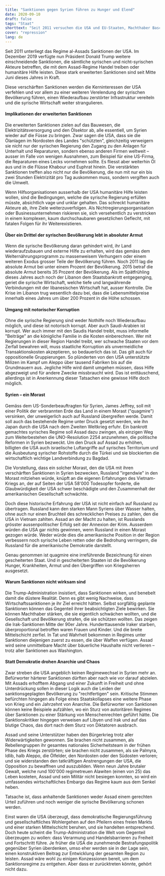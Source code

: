 ```yaml
---
title: "Sanktionen gegen Syrien führen zu Hunger und Elend"
date: 2020-09-10
draft: false
tags: "Staat"
shorttext: "Seit 2011 versuchen die USA und EU-Staaten, Machthaber Baschar al-Assad zu stürzen. Heute muss das zerstörte Land zerstört bleiben."
cover: "repression"
lang: de
---
```


Seit 2011 unterliegt das Regime al-Assads Sanktionen der USA. Im Dezember 2019 verfügte nun Präsident Donald Trump weitere einschneidende Sanktionen, die sämtliche syrischen und nicht-syrischen Akteure betreffen, die mit dem Assad-Regime Handel treiben oder humanitäre Hilfe leisten. Diese stark erweiterten Sanktionen sind seit Mitte Juni dieses Jahres in Kraft.

Diese verschärften Sanktionen werden die Kerninteressen der USA verfehlen und vor allem zu einer weiteren Verelendung der syrischen Bevölkerung führen, einen Wiederaufbau zerstörter Infrastruktur vereiteln und die syrische Wirtschaft weiter strangulieren.

#### Implikationen der erweiterten Sanktionen

Die erweiterten Sanktionen zielen auf das Bauwesen, die Elektrizitätsversorgung und den Ölsektor ab, alle essentiell, um Syrien wieder auf die Füsse zu bringen. Zwar sagen die USA, dass sie die Ölanlagen im Nordosten des Landes "schützten", gleichzeitig verweigern sie nicht nur der syrischen Regierung den Zugang zu den Anlagen für Unterhalt und Reparaturen, sondern ebenso anderen Firmen weltweit – ausser im Falle von wenigen Ausnahmen, zum Beispiel für eine US-Firma, die Reparaturen eines Lecks vornehmen sollte. Es fliesst aber weiterhin Öl aus und in die Flüsse Khabour und Euphrat hinein. Die verstärkten Sanktionen treffen also nicht nur die Bevölkerung, die nun mit nur ein bis zwei Stunden Elektrizität pro Tag auskommen muss, sondern vergiften auch die Umwelt.

Wenn Hilfsorganisationen ausserhalb der USA humanitäre Hilfe leisten wollen, sind die Bedingungen, welche die syrische Regierung erfüllen müsste, absichtlich vage und unklar gehalten. Das schreckt humanitäre Akteure ab, ihre Ziele weiterzuverfolgen. Als Nichtregierungsorganisation oder Businessunternehmen riskieren sie, sich versehentlich zu verstricken in einem komplexen, kaum durchschaubaren gesetzlichen Geflecht, mit fatalen Folgen für ihr Weiterexistieren.

#### Über ein Drittel der syrischen Bevölkerung lebt in absoluter Armut

Wenn die syrische Bevölkerung daran gehindert wird, ihr Land wiederaufzubauen und externe Hilfe zu erhalten, wird das gemäss dem Welternährungsprogramm zu massenweisem Verhungern oder einem weiteren Exodus grosser Teile der Bevölkerung führen. Noch 2011 lag die absolute Armut bei unter einem Prozent der Bevölkerung. 2015 betraf die absolute Armut bereits 35 Prozent der Bevölkerung. Als im Spätfrühling dieses Jahres auch noch der Libanon dem Staatsbankrott entgegenging, geriet die syrische Wirtschaft, welche tiefe und langwährende Verbindungen mit der libanesischen Wirtschaft hat, ausser Kontrolle. Die Krise im Libanon trug wesentlich dazu bei, dass die Lebensmittelpreise innerhalb eines Jahres um über 200 Prozent in die Höhe schossen.

#### Umgang mit notorischer Korruption

Ohne die syrische Regierung sind weder Nothilfe noch Wiederaufbau möglich, und diese ist notorisch korrupt. Aber auch Saudi-Arabien ist korrupt. Wer auch immer mit den Saudis Handel treibt, muss informelle "Beiträge" an die königliche Familie in die Kosten einberechnen. Wer mit Regierungen in dieser Region Handel treibt, wer schwache Staaten vor dem Zerfall bewahren will, muss staatliche Korruption als unvermeidliche Transaktionskosten akzeptieren, so bedauerlich das ist. Das gilt auch für oppositionelle Gruppierungen. So plünderten von den USA unterstützte Milizen im Kampf um Aleppo über tausend Fabriken bis auf die Grundmauern aus. Jegliche Hilfe wird damit umgehen müssen, dass Hilfe abgezweigt und für andere Zwecke missbraucht wird. Das ist enttäuschend, allerdings ist in Anerkennung dieser Tatsachen eine gewisse Hilfe doch möglich.

#### Syrien – ein Morast

Gemäss dem US-Sonderbeauftragten für Syrien, James Jeffrey, soll mit einer Politik der verbrannten Erde das Land in einem Morast ("quagmire") versinken, der unweigerlich auch auf Russland übergreifen werde. Damit soll auch das bestehende Regime unter Druck gesetzt werden, wie ihn Japan durch die USA nach dem Zweiten Weltkrieg erfuhr. Ein bankrott gemachtes syrisches Regime soll Assad dazu zwingen, als einzigen Weg zum Weiterbestehen die UNO-Resolution 2254 anzunehmen, die politische Reformen in Syrien bezweckt. Um den Druck auf Assad zu erhöhen, billigten die USA auch israelische Luftangriffe auf syrisches Territorium und die Ausbeutung syrischer Rohstoffe durch die Türkei und sie blockierten die wirtschaftlich wichtige Landverbindung zu Bagdad.

Die Vorstellung, dass ein solcher Morast, den die USA mit ihren verschärften Sanktionen in Syrien bezwecken, Russland "irgendwie" in den Morast mitziehen würde, knüpft an die eigenen Erfahrungen des Vietnam-Kriegs an, der auf Seiten der USA 58'000 Todesopfer forderte, die Glaubwürdigkeit der USA schwer beschädigte und den Zusammenhalt der amerikanischen Gesellschaft schwächte.

Doch diese historische Erfahrung der USA ist nicht einfach auf Russland zu übertragen. Russland kann den starken Mann Syriens über Wasser halten, ohne auch nur einen Bruchteil des schrecklichen Preises zu zahlen, den die USA in Vietnam zahlten. Assad an der Macht zu halten, ist Russlands grösster aussenpolitischer Erfolg seit der Annexion der Krim. Ausserdem würden die USA gar nichts gewinnen, wenn Russland in einen Morast gezogen würde. Weder würde dies die amerikanische Position in der Region verbessern noch syrische Leben retten oder die Bedrohung verringern, die Russland für die amerikanische Demokratie darstellt.

Genau genommen ist quagmire eine irreführende Bezeichnung für einen gescheiterten Staat. Und in gescheiterten Staaten ist die Bevölkerung Hunger, Krankheiten, Armut und den Übergriffen von Kriegsherren ausgesetzt.

#### Warum Sanktionen nicht wirksam sind

Die Trump-Administration insistiert, dass Sanktionen wirken, und benebelt damit die düstere Realität. Denn es gibt wenig Nachweise, dass Wirtschaftssanktionen je ihr Ziel erreicht hätten. Selbst sorgfältig geplante Sanktionen können das Gegenteil ihrer beabsichtigten Ziele bewirken. Sie können Machthaber stärken, die sie eigentlich schwächen wollten, und die Gesellschaft und Bevölkerung strafen, die sie schützen wollten. Das zeigen die Irak-Sanktionen Mitte der 90er Jahre. Hunderttausende Iraker starben, überproportional betroffen waren Frauen und Kinder. Und die breite Mittelschicht zerfiel. In Tat und Wahrheit bekommen in Regimes unter Sanktionen diejenigen zuerst zu essen, die über Waffen verfügen. Assad wird seine unmittelbare Macht über bäuerliche Haushalte nicht verlieren – trotz aller Sanktionen aus Washington.

#### Statt Demokratie drohen Anarchie und Chaos

Zwar streben die USA angeblich keinen Regimewechsel in Syrien mehr an. Befürworter härterer Sanktionen dürften aber nach wie vor darauf abzielen. Mit Assads erhofftem Abgang und einer Zukunft in Freiheit und ohne Unterdrückung sollen in dieser Logik auch die Leiden der sanktionsgeplagten Bevölkerung zu "rechtfertigen" sein. Kritische Stimmen befürchten hingegen als Folge eines Staatskollapses eine weitere Phase von Krieg und ein Jahrzehnt von Anarchie. Die Befürworter von Sanktionen können keine Beispiele aufzählen, wo ein Sturz von autoritären Regimes über Sanktionen zu einer Stärkung von Menschenrechten geführt hätte. Die Sanktionskritiker hingegen verweisen auf Libyen und Irak und auf das blutige Chaos, das dort nach dem Sturz von Diktatoren ausbrach.

Assad und seine Unterstützer haben den Bürgerkrieg trotz aller Widerwärtigkeiten gewonnen. Sie brachen nicht zusammen, als Rebellengruppen ihr gesamtes nationales Sicherheitsteam in der frühen Phase des Kriegs zerstörten; sie brachen nicht zusammen, als sie Palmyra, Idlib, halb Aleppo, die Ölfelder, den Nordosten oder den Südosten verloren; und sie widerstanden den tatkräftigen Anstrengungen der USA, die Opposition zu bewaffnen und auszubilden. Wenn neun Jahre brutaler Gewalt, welche rund 100'000 regimetreuen Alawiten (einen von 25) das Leben kosteten, Assad und sein Militär nicht besiegen konnten, so wird ein umfassendes wirtschaftliches Embargo das Regime kaum aus dem Senkel heben.

Tatsache ist, dass anhaltende Sanktionen weder Assad einem gerechten Urteil zuführen und noch weniger die syrische Bevölkerung schonen werden.

Einst waren die USA überzeugt, dass demokratische Regierungsführung und gesellschaftliches Wohlergehen auf den Pfeilern eines freien Markts und einer starken Mittelschicht beruhen, und sie handelten entsprechend. Doch heute scheint die Trump-Administration die Welt vom Gegenteil überzeugen zu wollen: dass Verarmung und Handelsbarrieren zu Freiheit und Fortschritt führe. Je früher die USA die zunehmende Bestrafungspolitik gegenüber Syrien überdenken, umso eher werden sie in der Lage sein, einen konstruktiven Beitrag zur Entwicklung der gesamten Region zu leisten. Assad wäre wohl zu einigen Konzessionen bereit, um dem Sanktionsregime zu entgehen. Aber dass er zurücktreten könnte, gehört nicht dazu.
